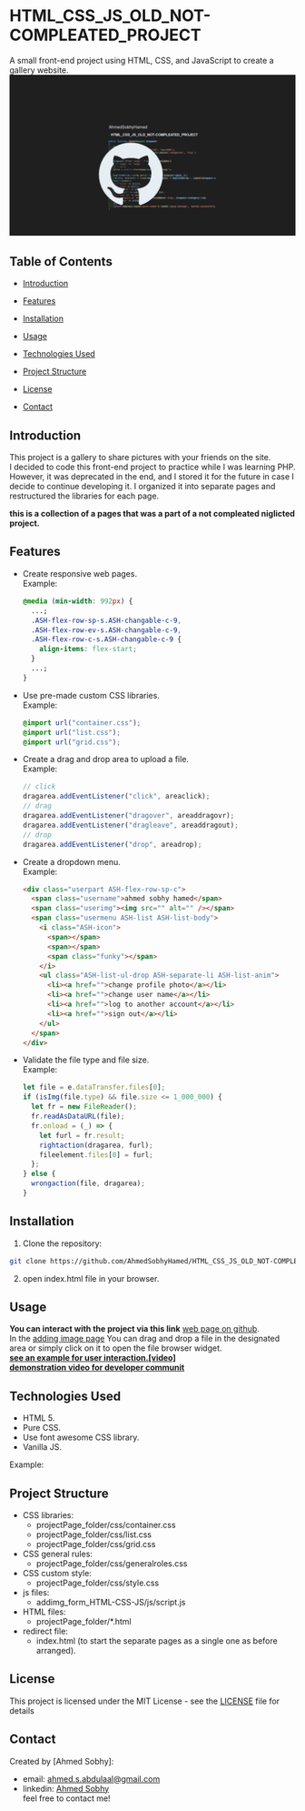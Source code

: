 # HTML_CSS_JS_OLD_NOT-COMPLEATED_PROJECT

A small front-end project using HTML, CSS, and JavaScript to create a gallery website.
![](repo-image/name.png)

## Table of Contents

- [Introduction](#introduction)
- [Features](#features)
- [Installation](#installation)
- [Usage](#usage)
- [Technologies Used](#technologies-used)
- [Project Structure](#project-structure)
- [License](#license)
- [Contact](#contact)

  <!-- intro -->

## Introduction

This project is a gallery to share pictures with your friends on the site.
<br>
I decided to code this front-end project to practice while I was learning PHP. However, it was deprecated in the end, and I stored it for the future in case I decide to continue developing it. I organized it into separate pages and restructured the libraries for each page.

**this is a collection of a pages that was a part of a not compleated niglicted project.**

  <!-- technologies was used with links if available -->

## Features

- Create responsive web pages.
  <br>
  Example:

  ```css
  @media (min-width: 992px) {
    ...;
    .ASH-flex-row-sp-s.ASH-changable-c-9,
    .ASH-flex-row-ev-s.ASH-changable-c-9,
    .ASH-flex-row-c-s.ASH-changable-c-9 {
      align-items: flex-start;
    }
    ...;
  }
  ```

- Use pre-made custom CSS libraries.
  <br>
  Example:

  ```css
  @import url("container.css");
  @import url("list.css");
  @import url("grid.css");
  ```

- Create a drag and drop area to upload a file.
  <br>
  Example:

  ```js
  // click
  dragarea.addEventListener("click", areaclick);
  // drag
  dragarea.addEventListener("dragover", areaddragovr);
  dragarea.addEventListener("dragleave", areaddragout);
  // drop
  dragarea.addEventListener("drop", areadrop);
  ```

- Create a dropdown menu.
  <br>
  Example:

  ```html
  <div class="userpart ASH-flex-row-sp-c">
    <span class="username">ahmed sobhy hamed</span>
    <span class="userimg"><img src="" alt="" /></span>
    <span class="usermenu ASH-list ASH-list-body">
      <i class="ASH-icon">
        <span></span>
        <span></span>
        <span class="funky"></span>
      </i>
      <ul class="ASH-list-ul-drop ASH-separate-li ASH-list-anim">
        <li><a href="">change profile photo</a></li>
        <li><a href="">change user name</a></li>
        <li><a href="">log to another account</a></li>
        <li><a href="">sign out</a></li>
      </ul>
    </span>
  </div>
  ```

- Validate the file type and file size.
  <br>
  Example:

  ```js
  let file = e.dataTransfer.files[0];
  if (isImg(file.type) && file.size <= 1_000_000) {
    let fr = new FileReader();
    fr.readAsDataURL(file);
    fr.onload = (_) => {
      let furl = fr.result;
      rightaction(dragarea, furl);
      fileelement.files[0] = furl;
    };
  } else {
    wrongaction(file, dragarea);
  }
  ```

  <!-- get start and how to run with the prerequisites mintion -->

## Installation

1. Clone the repository:

```sh
git clone https://github.com/AhmedSobhyHamed/HTML_CSS_JS_OLD_NOT-COMPLEATED_PROJECT.git
```

2. open index.html file in your browser.

  <!-- usage or how to interact with this technologies like api end points and what they do -->

## Usage

**You can interact with the project via this link**
[web page on github](https://ahmedsobhyhamed.github.io/HTML_CSS_JS_OLD_NOT-COMPLEATED_PROJECT/).
<br>
In the
[adding image page](https://ahmedsobhyhamed.github.io/HTML_CSS_JS_OLD_NOT-COMPLEATED_PROJECT/addimg_form_HTML-CSS-JS/addimg.html)
You can drag and drop a file in the designated area or simply click on it to open the file browser widget.
<br>
**[see an example for user interaction.[video]](https://youtube.com)**
<br>
**[demonstration video for developer communit](https://www.youtube.com)**

## Technologies Used

- HTML 5.
- Pure CSS.
- Use font awesome CSS library.
- Vanilla JS.

Example:

  <!-- about the project and a digram of how it work -->

## Project Structure

- CSS libraries:
  - projectPage_folder/css/container.css
  - projectPage_folder/css/list.css
  - projectPage_folder/css/grid.css
- CSS general rules:
  - projectPage_folder/css/generalroles.css
- CSS custom style:
  - projectPage_folder/css/style.css
- js files:
  - addimg_form_HTML-CSS-JS/js/script.js
- HTML files:
  - projectPage_folder/\*.html
- redirect file:
  - index.html
  (to start the separate pages as a single one as before arranged).
    <!-- licance -->

## License

This project is licensed under the MIT License - see the [LICENSE](/LICENSE) file for details

  <!-- contacts -->

## Contact

Created by [Ahmed Sobhy]:

- email: [ahmed.s.abdulaal@gmail.com](mailto:ahmed.s.abdulaal@gmail.com)
- linkedin: [Ahmed Sobhy](https://www.linkedin.com/in/ahmed-sobhy-b824b7201/)
  <br>
  feel free to contact me!
